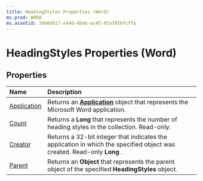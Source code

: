 ```yaml
---
title: HeadingStyles Properties (Word)
ms.prod: WORD
ms.assetid: 3d46d917-e44d-4bab-ac45-85a785bfcffa
---
```



# HeadingStyles Properties (Word)

## Properties



|**Name**|**Description**|
|:-----|:-----|
|[Application](headingstyles-application-property-word.md)|Returns an  **[Application](application-object-word.md)** object that represents the Microsoft Word application.|
|[Count](headingstyles-count-property-word.md)|Returns a  **Long** that represents the number of heading styles in the collection. Read-only.|
|[Creator](headingstyles-creator-property-word.md)|Returns a 32-bit integer that indicates the application in which the specified object was created. Read-only  **Long** .|
|[Parent](headingstyles-parent-property-word.md)|Returns an  **Object** that represents the parent object of the specified **HeadingStyles** object.|

